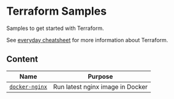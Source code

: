 # Terraform Samples

Samples to get started with Terraform.

See [everyday cheatsheet](https://github.com/devpro/everyday-cheatsheets/blob/master/docs/terraform.md) for more information about Terraform.

## Content

Name | Purpose
---- | -------
[`docker-nginx`](./docker-nginx/README.md) | Run latest nginx image in Docker
